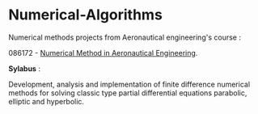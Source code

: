 # Numerical-Algorithms
Numerical methods projects from Aeronautical engineering's course : 

086172 - [Numerical Method in Aeronautical Engineering](https://www.graduate.technion.ac.il/Subjects.Heb/?Sub=86172).

**Sylabus** :

Development, analysis and implementation of finite difference numerical methods 
for solving classic type partial differential equations parabolic, elliptic and hyperbolic.
